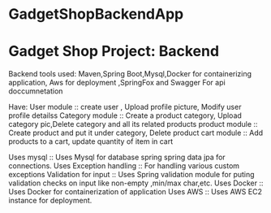 # GadgetShopBackendApp

Gadget Shop Project: Backend  
============================ 


Backend tools used: Maven,Spring Boot,Mysql,Docker for containerizing application, Aws for deployment ,SpringFox and Swagger For api doccumnetation

Have: User module	  :: create user , Upload profile picture, Modify user profile detailss
      Category module    :: Create a product category, Upload category pic,Delete category and all its related products
      product module     :: Create product and put it under category, Delete product
      cart module        :: Add products to a cart, update quantity of item in cart

Uses mysql               :: Uses Mysql for database spring spring data jpa for connections.
Uses Exception handling  :: For handling various custom exceptions
Validation for input     :: Uses Spring validation module for puting validation checks on input like non-empty ,min/max char,etc.
Uses Docker              :: Uses Docker for containerization of application
Uses AWS 		  :: Uses AWS EC2 instance for deployment.
